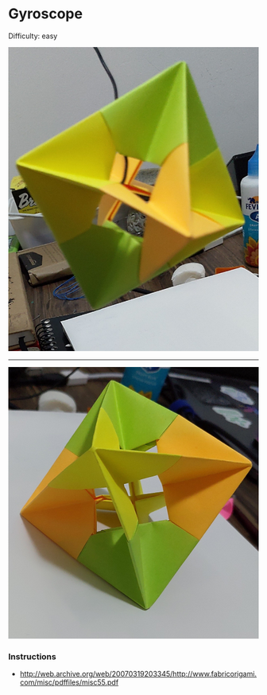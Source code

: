 # Gyroscope

Difficulty: easy

![Gyroscope 1](/assets/origami/cubes/gyroscope-1.jpg)

---

![Gyroscope 2](/assets/origami/cubes/gyroscope-2.jpg)

### Instructions

- http://web.archive.org/web/20070319203345/http://www.fabricorigami.com/misc/pdffiles/misc55.pdf